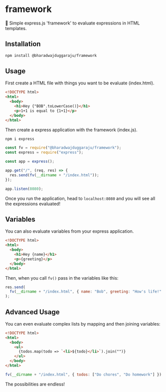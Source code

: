 # framework

🚀 Simple express.js 'framework' to evaluate expressions in HTML templates.

## Installation

```sh
npm install @bharadwajduggaraju/framework
```

## Usage

First create a HTML file with things you want to be evaluate (index.html).

```html
<!DOCTYPE html>
<html>
  <body>
    <h1>Hey {"BOB".toLowerCase()}</h1>
    <p>1+1 is equal to {1+1}</p>
  </body>
</html>
```

Then create a express application with the framework (index.js).

```sh
npm i express
```

```js
const fv = require("@bharadwajduggaraju/framework");
const express = require("express");

const app = express();

app.get("/", (req, res) => {
  res.send(fv(__dirname + "/index.html"));
});

app.listen(8080);
```

Once you run the application, head to `localhost:8080` and you will see all
the expressions evaluated!

## Variables

You can also evaluate variables from your express application.

```html
<!DOCTYPE html>
<html>
  <body>
    <h1>Hey {name}</h1>
    <p>{greeting}</p>
  </body>
</html>
```

Then, when you call ```fv()``` pass in the variables like this:

```js
res.send(
  fv(__dirname + "/index.html", { name: "Bob", greeting: "How's life!" })
);
```

## Advanced Usage
You can even evaluate complex lists by mapping and then joining variables:
```html
<!DOCTYPE html>
<html>
  <body>
    <ul>
      {todos.map(todo => `<li>${todo}</li>`).join("")}
    </ul>
  </body>
</html>
```
```js
fv(__dirname + "/index.html", { todos: ["Do chores", "Do homework"] })
```
The possibilities are endless!